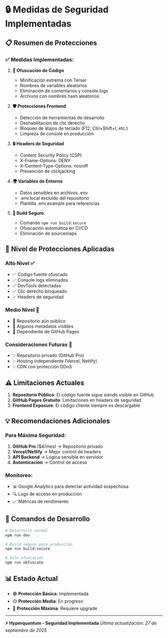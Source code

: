 # 🔒 Medidas de Seguridad Implementadas

## 📋 Resumen de Protecciones

### ✅ **Medidas Implementadas:**

1. **🔐 Ofuscación de Código**
   - Minificación extrema con Terser
   - Nombres de variables aleatorios
   - Eliminación de comentarios y console.logs
   - Archivos con nombres hash aleatorios

2. **🛡️ Protecciones Frontend**
   - Detección de herramientas de desarrollo
   - Deshabilitación de clic derecho
   - Bloqueo de atajos de teclado (F12, Ctrl+Shift+I, etc.)
   - Limpieza de console en producción

3. **🔒 Headers de Seguridad**
   - Content Security Policy (CSP)
   - X-Frame-Options: DENY
   - X-Content-Type-Options: nosniff
   - Prevención de clickjacking

4. **🌍 Variables de Entorno**
   - Datos sensibles en archivos .env
   - .env.local excluido del repositorio
   - Plantilla .env.example para referencias

5. **🚀 Build Seguro**
   - Comando `npm run build:secure`
   - Ofuscación automática en CI/CD
   - Eliminación de sourcemaps

## 🎯 **Nivel de Protecciones Aplicadas**

### **Alto Nivel ✅**
- ✅ Código fuente ofuscado
- ✅ Console logs eliminados
- ✅ DevTools detectadas
- ✅ Clic derecho bloqueado
- ✅ Headers de seguridad

### **Medio Nivel 🔄**
- 🔄 Repositorio aún público
- 🔄 Algunos metadatos visibles
- 🔄 Dependiente de GitHub Pages

### **Consideraciones Futuras 📝**
- 💡 Repositorio privado (GitHub Pro)
- 💡 Hosting independiente (Vercel, Netlify)
- 💡 CDN con protección DDoS

## ⚠️ **Limitaciones Actuales**

1. **Repositorio Público**: El código fuente sigue siendo visible en GitHub
2. **GitHub Pages Gratuito**: Limitaciones en headers de seguridad
3. **Frontend Exposure**: El código cliente siempre es descargable

## 💡 **Recomendaciones Adicionales**

### **Para Máxima Seguridad:**
1. **GitHub Pro** ($4/mes) → Repositorio privado
2. **Vercel/Netlify** → Mejor control de headers
3. **API Backend** → Lógica sensible en servidor
4. **Autenticación** → Control de acceso

### **Monitoreo:**
- 📊 Google Analytics para detectar actividad sospechosa
- 🔍 Logs de acceso en producción
- 📈 Métricas de rendimiento

## 🚀 **Comandos de Desarrollo**

```bash
# Desarrollo normal
npm run dev

# Build seguro para producción
npm run build:secure

# Solo ofuscación
npm run obfuscate
```

## 📊 **Estado Actual**
- 🟢 **Protección Básica**: Implementada
- 🟡 **Protección Media**: En progreso
- 🔴 **Protección Máxima**: Requiere upgrade

---

**⚡ Hyperquantum - Seguridad Implementada**
*Última actualización: 27 de septiembre de 2025*